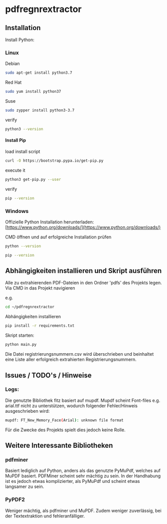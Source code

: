 # pdfregnrextractor

## Installation

Install Python:

### Linux

Debian
```bash
sudo apt-get install python3.7
```
Red Hat
```bash
sudo yum install python37
```
Suse
```bash
sudo zypper install python3-3.7
```

verify

```bash
python3 --version
```
#### Install Pip

load install script
```bash
curl -O https://bootstrap.pypa.io/get-pip.py
```
execute it
```bash
python3 get-pip.py --user
```
verify

```bash
pip --version
```
### Windows

Offizielle Python Installation herunterladen: [https://www.python.org/downloads/](https://www.python.org/downloads/) 

CMD öffnen und auf erfolgreiche Installation prüfen

```bash
python --version
```
```bash
pip --version
```


## Abhängigkeiten installieren und Skript ausführen 

Alle zu extrahierenden PDF-Dateien in den Ordner 'pdfs' des Projekts legen.
Via CMD in das Projekt navigieren



e.g.

```bash
cd ~/pdfregnrextractor
```

Abhängigkeiten installieren

```bash
pip install -r requirements.txt
```

Skript starten:

```bash
python main.py
```

Die Datei registrierungsnummern.csv wird überschrieben und beinhaltet eine Liste aller erfolgreich extrahierten Registrierungsnummern. 


## Issues / TODO's / Hinweise

### Logs: 
Die genutzte Bibliothek fitz basiert auf mupdf. Mupdf scheint Font-files e.g. arial.ttf nicht zu unterstützen, wodurch folgender Fehler/Hinweis ausgeschrieben wird:
```bash
mupdf: FT_New_Memory_Face(Arial): unknown file format
```
Für die Zwecke des Projekts spielt dies jedoch keine Rolle.

## Weitere Interessante Bibliotheken

### pdfminer
Basiert lediglich auf Python, anders als das genutzte PyMuPdf, welches auf MuPDF basiert.
PDFMiner scheint sehr mächtig zu sein. In der Handhabung ist es jedoch etwas komplizierter, als PyMuPdf und scheint etwas langsamer zu sein.

### PyPDF2

Weniger mächtig, als pdfminer und MuPDF. Zudem weniger zuverlässig, bei der Textextraktion und fehleranfälliger.


